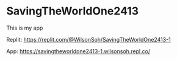 # SavingTheWorldOne2413

This is my app

Replit: https://replit.com/@WilsonSoh/SavingTheWorldOne2413-1

App: https://savingtheworldone2413-1.wilsonsoh.repl.co/
